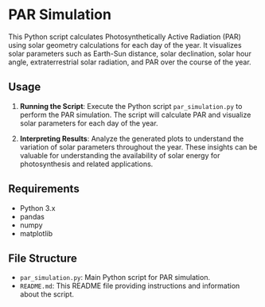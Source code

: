 # PAR Simulation

This Python script calculates Photosynthetically Active Radiation (PAR) using solar geometry calculations for each day of the year. It visualizes solar parameters such as Earth-Sun distance, solar declination, solar hour angle, extraterrestrial solar radiation, and PAR over the course of the year.

## Usage

1. **Running the Script**: Execute the Python script `par_simulation.py` to perform the PAR simulation. The script will calculate PAR and visualize solar parameters for each day of the year.

2. **Interpreting Results**: Analyze the generated plots to understand the variation of solar parameters throughout the year. These insights can be valuable for understanding the availability of solar energy for photosynthesis and related applications.

## Requirements

- Python 3.x
- pandas
- numpy
- matplotlib

## File Structure

- `par_simulation.py`: Main Python script for PAR simulation.
- `README.md`: This README file providing instructions and information about the script.
